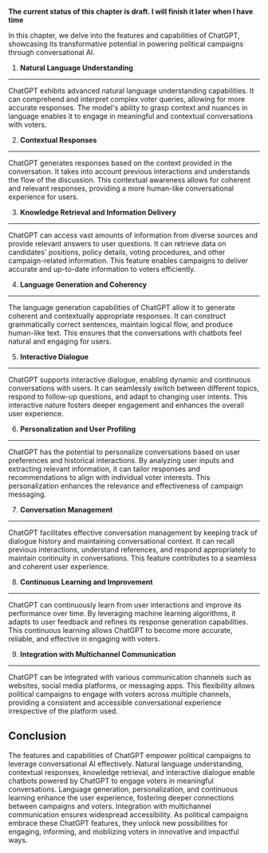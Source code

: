 **The current status of this chapter is draft. I will finish it later when I have time**

In this chapter, we delve into the features and capabilities of ChatGPT, showcasing its transformative potential in powering political campaigns through conversational AI.

1. **Natural Language Understanding**
-------------------------------------

ChatGPT exhibits advanced natural language understanding capabilities. It can comprehend and interpret complex voter queries, allowing for more accurate responses. The model's ability to grasp context and nuances in language enables it to engage in meaningful and contextual conversations with voters.

2. **Contextual Responses**
---------------------------

ChatGPT generates responses based on the context provided in the conversation. It takes into account previous interactions and understands the flow of the discussion. This contextual awareness allows for coherent and relevant responses, providing a more human-like conversational experience for users.

3. **Knowledge Retrieval and Information Delivery**
---------------------------------------------------

ChatGPT can access vast amounts of information from diverse sources and provide relevant answers to user questions. It can retrieve data on candidates' positions, policy details, voting procedures, and other campaign-related information. This feature enables campaigns to deliver accurate and up-to-date information to voters efficiently.

4. **Language Generation and Coherency**
----------------------------------------

The language generation capabilities of ChatGPT allow it to generate coherent and contextually appropriate responses. It can construct grammatically correct sentences, maintain logical flow, and produce human-like text. This ensures that the conversations with chatbots feel natural and engaging for users.

5. **Interactive Dialogue**
---------------------------

ChatGPT supports interactive dialogue, enabling dynamic and continuous conversations with users. It can seamlessly switch between different topics, respond to follow-up questions, and adapt to changing user intents. This interactive nature fosters deeper engagement and enhances the overall user experience.

6. **Personalization and User Profiling**
-----------------------------------------

ChatGPT has the potential to personalize conversations based on user preferences and historical interactions. By analyzing user inputs and extracting relevant information, it can tailor responses and recommendations to align with individual voter interests. This personalization enhances the relevance and effectiveness of campaign messaging.

7. **Conversation Management**
------------------------------

ChatGPT facilitates effective conversation management by keeping track of dialogue history and maintaining conversational context. It can recall previous interactions, understand references, and respond appropriately to maintain continuity in conversations. This feature contributes to a seamless and coherent user experience.

8. **Continuous Learning and Improvement**
------------------------------------------

ChatGPT can continuously learn from user interactions and improve its performance over time. By leveraging machine learning algorithms, it adapts to user feedback and refines its response generation capabilities. This continuous learning allows ChatGPT to become more accurate, reliable, and effective in engaging with voters.

9. **Integration with Multichannel Communication**
--------------------------------------------------

ChatGPT can be integrated with various communication channels such as websites, social media platforms, or messaging apps. This flexibility allows political campaigns to engage with voters across multiple channels, providing a consistent and accessible conversational experience irrespective of the platform used.

Conclusion
----------

The features and capabilities of ChatGPT empower political campaigns to leverage conversational AI effectively. Natural language understanding, contextual responses, knowledge retrieval, and interactive dialogue enable chatbots powered by ChatGPT to engage voters in meaningful conversations. Language generation, personalization, and continuous learning enhance the user experience, fostering deeper connections between campaigns and voters. Integration with multichannel communication ensures widespread accessibility. As political campaigns embrace these ChatGPT features, they unlock new possibilities for engaging, informing, and mobilizing voters in innovative and impactful ways.
